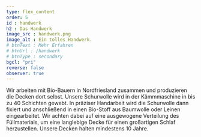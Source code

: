 ```yaml
---
type: flex_content
order: 5
id : handwerk
h2 : Das Handwerk
image_src : handwerk.png
image_alt : Ein tolles Handwerk.
# btnText : Mehr Erfahren
# btnUrl : /handwerk
# btnType : secondary
bgcl: "pri"
reverse: false
observer: true
---
```

Wir arbeiten mit Bio-Bauern in Nordfriesland zusammen und produzieren die Decken dort selbst. Unsere Schurwolle wird in der Kämmmaschine in bis zu 40 Schichten gewebt. In präziser Handarbeit wird die Schurwolle dann fixiert und anschließend in einen Bio-Stoff aus Baumwolle oder Leinen eingearbeitet. Wir achten dabei auf eine ausgewogene Verteilung des Füllmaterials, um eine langlebige Decke für einen großartigen Schlaf herzustellen. Unsere Decken halten mindestens 10 Jahre.